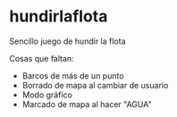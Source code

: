 # hundirlaflota
Sencillo juego de hundir la flota

Cosas que faltan:

- Barcos de más de un punto
- Borrado de mapa al cambiar de usuario
- Modo gráfico
- Marcado de mapa al hacer "AGUA"
